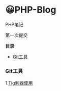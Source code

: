 # 😀PHP-Blog

PHP笔记

第一次提交



**目录**

- [Git工具](#Git工具)







### Git工具

1.[Tig利器使用](docs/Git/Tig利器使用.md)

